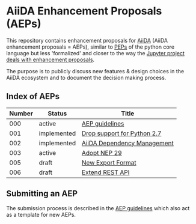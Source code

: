 # AiiDA Enhancement Proposals (AEPs)

This repository contains enhancement proposals for [AiiDA](www.aiida.net) (AiiDA
enhancement proposals = AEPs), similar to
[PEPs](https://www.python.org/dev/peps/) of the python core language but
less 'formalized' and closer to the way the [Jupyter project deals
with enhancement proposals](https://github.com/jupyter/enhancement-proposals).

The purpose is to publicly discuss new features & design choices in the AiiDA
ecosystem and to document the decision making process.


## Index of AEPs

| Number | Status           | Title                                                            |
|--------|------------------|------------------------------------------------------------------|
| 000    | active           | [AEP guidelines](000_aep_guidelines/readme.md)                   |
| 001    | implemented      | [Drop support for Python 2.7](001_drop_python2/)                 |
| 002    | implemented      | [AiiDA Dependency Management](002_dependency_management/)        |
| 003    | active           | [Adopt NEP 29](003_adopt_nep_29/)                                |
| 005    | draft        | [New Export Format](005_exportformat/)                           |
| 006    | draft            | [Extend REST API](006_entend_restapi/)                           |

## Submitting an AEP
The submission process is described in the [AEP guidelines](000_aep_guidelines/readme.md) which also act as a template for new AEPs.
